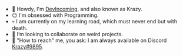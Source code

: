 - 🫡 Howdy, I'm [DevIncoming](https://github.com/Developer-Incoming), and also known as Krazy.
- 😐 I'm obsessed with Programming.
- 💀 I am currently on my learning road, which must never end but with death.
- 🤝 I’m looking to collaborate on weird projects.
- 🤙 "How to reach" me, you ask: I am always available on Discord [Krazy#9895](https://discord.com/users/266512529746952192).

<!---
Developer-Incoming/Developer-Incoming is a ✨ special ✨ repository because its `README.md` (this file) appears on your GitHub profile.
You can click the Preview link to take a look at your changes.
--->
